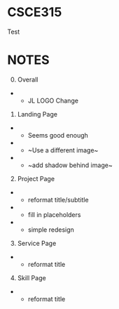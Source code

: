 # CSCE315
Test

# **NOTES**
0. Overall
- - JL LOGO Change
1. Landing Page
- - Seems good enough
- - ~Use a different image~
- - ~add shadow behind image~
2. Project Page
- - reformat title/subtitle
- - fill in placeholders
- - simple redesign
3. Service Page
- - reformat title
4. Skill Page
- - reformat title
